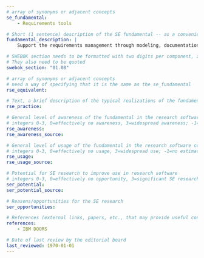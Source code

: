 ```yaml
---
# array of synonyms or adjacent concepts
se_fundamental:
    - Requirements tools

# Short (1 sentence) description of the SE fundamental -- as a convenience
fundamental_description: |
    Support the requirements management through modeling, documentation, tracing, change management, etc.

# SWEBOK section needs to be formatted with two digits per component, zero-filled so that they sort lexically as strings
# They also need to be quoted
swebok_section: "01.08"

# array of synonyms or adjacent concepts
# need a way of specifying that it is the same as the se_fundamental
rse_equivalent:

# Text, a brief description of the typical realizations of the fundamental, in RSE practice
rse_practice: 

# General level of awareness of the fundamental in the research software community
# integers 0-3, 0=effectively no awareness, 3=widespread awareness; -1=no estimate
rse_awareness:
rse_awareness_source: 

# General level of usage of the fundamental in the research software community
# integers 0-3, 0=effectively no usage, 3=widespread use; -1=no estimate
rse_usage: 
rse_usage_source: 

# Potential for SE research to improve use in research software
# integers 0-3, 0=effectively no opportunity, 3=significant SE research beneficial; -1=no estimate
ser_potential: 
ser_potential_source: 

# Reasons/opportunities for the SE research
ser_opportunities: 

# References (external links, papers, etc., that may provide useful connections)
references:
    - IBM DOORS

# Date of last review by the editorial board
last_reviewed: 1970-01-01
---
```

